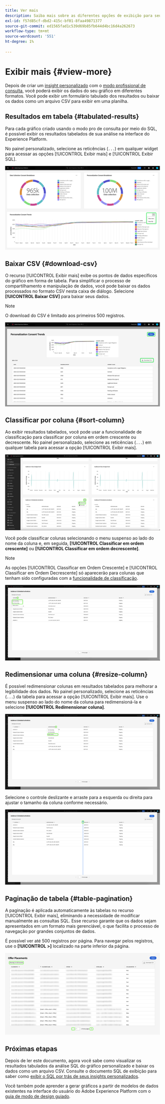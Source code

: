 ```yaml
---
title: Ver mais
description: Saiba mais sobre as diferentes opções de exibição para seus dados analisados por SQL. No painel personalizado, é possível visualizar os resultados tabulados da análise ou baixar os dados processados no formato CSV.
exl-id: f57d85cf-dbd2-415c-bf01-8faa49871377
source-git-commit: ed1565fad1c539d69b85fb644d4bc16d4a262673
workflow-type: tm+mt
source-wordcount: '551'
ht-degree: 1%

---
```


# Exibir mais {#view-more}

Depois de criar um [insight personalizado](../sql-insights/overview.md) com o [modo profissional de consulta](./overview.md), você poderá exibir os dados do seu gráfico em diferentes formatos. Você pode exibir um formulário tabulado dos resultados ou baixar os dados como um arquivo CSV para exibir em uma planilha.

## Resultados em tabela {#tabulated-results}

Para cada gráfico criado usando o modo pro de consulta por meio do SQL, é possível exibir os resultados tabelados de sua análise na interface do Experience Platform.

No painel personalizado, selecione as reticências (`...`) em qualquer widget para acessar as opções [!UICONTROL Exibir mais] e [!UICONTROL Exibir SQL].

![Um painel personalizado com um menu suspenso de reticências de insight e as opções Exibir mais e Exibir SQL destacadas.](../../images/sql-insights/ellipses-dropdown.png)

## Baixar CSV {#download-csv}

O recurso [!UICONTROL Exibir mais] exibe os pontos de dados específicos do gráfico em forma de tabela. Para simplificar o processo de compartilhamento e manipulação de dados, você pode baixar os dados processados no formato CSV nesta caixa de diálogo. Selecione **[!UICONTROL Baixar CSV]** para baixar seus dados.

>[!NOTE]
>
>O download do CSV é limitado aos primeiros 500 registros.

![Uma caixa de diálogo exibindo uma visualização do seu insight e dos resultados tabelados do SQL que gerou o insight.](../../images/query-pro-mode/view-more-download-csv.png)

## Classificar por coluna {#sort-column}

Ao exibir resultados tabelados, você pode usar a funcionalidade de classificação para classificar por coluna em ordem crescente ou decrescente. No painel personalizado, selecione as reticências (`...`) em qualquer tabela para acessar a opção [!UICONTROL Exibir mais].

![Um painel personalizado com um menu suspenso de reticências das tabelas e a opção Exibir mais realçada.](../../images/query-pro-mode/advanced-ellipses-dropdown.png)

Você pode classificar colunas selecionando o menu suspenso ao lado do nome da coluna e, em seguida, **[!UICONTROL Classificar em ordem crescente]** ou **[!UICONTROL Classificar em ordem decrescente]**.

>[!NOTE]
>
>As opções [!UICONTROL Classificar em Ordem Crescente] e [!UICONTROL Classificar em Ordem Decrescente] só aparecerão para colunas que tenham sido configuradas com a [funcionalidade de classificação](../overview.md/#advanced-attributes).

![Uma lista suspensa de coluna da tabela mostrando as opções Classificar em Ordem Crescente e Classificar em Ordem Decrescente destacadas.](../../images/query-pro-mode/advanced-sort-dropdown.png)

## Redimensionar uma coluna {#resize-column}

É possível redimensionar colunas em resultados tabelados para melhorar a legibilidade dos dados. No painel personalizado, selecione as reticências (`...`) da tabela para acessar a opção [!UICONTROL Exibir mais]. Use o menu suspenso ao lado do nome da coluna para redimensioná-la e selecione **[!UICONTROL Redimensionar coluna]**.

![Uma lista suspensa de coluna da tabela mostrando a opção de coluna Redimensionar realçada.](../../images/query-pro-mode/advanced-resize-dropdown.png)

Selecione o controle deslizante e arraste para a esquerda ou direita para ajustar o tamanho da coluna conforme necessário.

![Uma tabela mostrando a barra de redimensionamento de coluna realçada.](../../images/query-pro-mode/advanced-resize-column.png)

## Paginação de tabela {#table-pagination}

A paginação é aplicada automaticamente às tabelas no recurso [!UICONTROL Exibir mais], eliminando a necessidade de modificar manualmente as consultas SQL. Esse recurso garante que os dados sejam apresentados em um formato mais gerenciável, o que facilita o processo de navegação por grandes conjuntos de dados.

É possível ver até 500 registros por página. Para navegar pelos registros, use o **[!UICONTROL >]** localizado na parte inferior da página.

![Resultados em tabela com resultados e paginação realçados.](../../images/query-pro-mode/advanced-table-pagination.png)

## Próximas etapas

Depois de ler este documento, agora você sabe como visualizar os resultados tabulados da análise SQL do gráfico personalizado e baixar os dados como um arquivo CSV. Consulte o documento SQL de exibição para saber como [exibir o SQL por trás de seus insights personalizados](./view-more.md).

Você também pode aprender a gerar gráficos a partir de modelos de dados existentes na interface do usuário do Adobe Experience Platform com o [guia de modo de design guiado](../../user-defined-dashboards.md).
